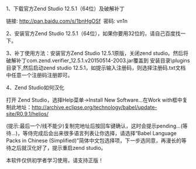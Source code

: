 1、下载官方Zend Studio 12.5.1（64位）及破解补丁

链接: http://pan.baidu.com/s/1bnHgOSf  密码: vn1n

2、安装官方Zend Studio 12.5.1（64位），如果你要用32位的，请自己百度找一下。

3、补丁使用方法：安装官方Zend Studio 12.5.1原版，关闭zend studio。然后将破解补丁com.zend.verifier_12.5.1.v20150514-2003.jar覆盖到 安装目录\plugins目录下,然后启动zend studio 12.5.1，如提示输入注册码，则选择注册码.txt文档中任意一个注册码注册即可。

4、Zend Studio如何汉化

打开 Zend Studio，选择Help菜单->Install New Software...在Work with框中复制此地址：http://archive.eclipse.org/technology/babel/update-site/R0.9.1/helios/

(提示:最后一个/线不能少)复制完地址后按回车键确认，这时会提示pending…(等待…)，等侍完成后会出来很多语言列表让你选择，请选择“Babel Language Packs in Chinese (Simplified)”简体中文包选择项，下一步选同意，再漫长的等待之后就汉化好了，提示重启zend studio。

本软件仅供初学者学习使用，请支持正版！